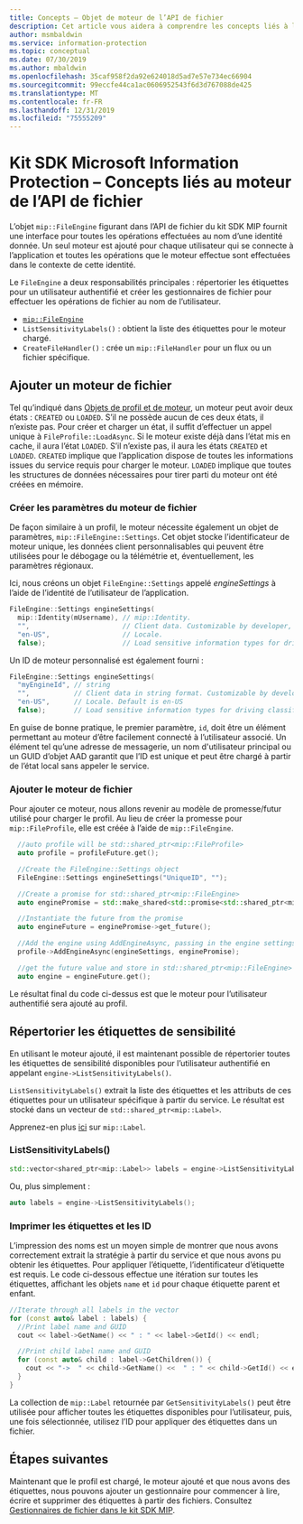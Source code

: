 ```yaml
---
title: Concepts – Objet de moteur de l’API de fichier
description: Cet article vous aidera à comprendre les concepts liés à l’objet de moteur de fichier, qui est créé pendant l’initialisation de l’application.
author: msmbaldwin
ms.service: information-protection
ms.topic: conceptual
ms.date: 07/30/2019
ms.author: mbaldwin
ms.openlocfilehash: 35caf958f2da92e624018d5ad7e57e734ec66904
ms.sourcegitcommit: 99eccfe44ca1ac0606952543f6d3d767088de425
ms.translationtype: MT
ms.contentlocale: fr-FR
ms.lasthandoff: 12/31/2019
ms.locfileid: "75555209"
---
```

# <a name="microsoft-information-protection-sdk---file-api-engine-concepts"></a>Kit SDK Microsoft Information Protection – Concepts liés au moteur de l’API de fichier

L’objet `mip::FileEngine` figurant dans l’API de fichier du kit SDK MIP fournit une interface pour toutes les opérations effectuées au nom d’une identité donnée. Un seul moteur est ajouté pour chaque utilisateur qui se connecte à l’application et toutes les opérations que le moteur effectue sont effectuées dans le contexte de cette identité.

Le `FileEngine` a deux responsabilités principales : répertorier les étiquettes pour un utilisateur authentifié et créer les gestionnaires de fichier pour effectuer les opérations de fichier au nom de l’utilisateur. 

- [`mip::FileEngine`](reference/class_mip_fileengine.md)
- `ListSensitivityLabels()` : obtient la liste des étiquettes pour le moteur chargé.
- `CreateFileHandler()` : crée un `mip::FileHandler` pour un flux ou un fichier spécifique.

## <a name="add-a-file-engine"></a>Ajouter un moteur de fichier

Tel qu’indiqué dans [Objets de profil et de moteur](concept-profile-engine-cpp.md), un moteur peut avoir deux états : `CREATED` ou `LOADED`. S’il ne possède aucun de ces deux états, il n’existe pas. Pour créer et charger un état, il suffit d’effectuer un appel unique à `FileProfile::LoadAsync`. Si le moteur existe déjà dans l’état mis en cache, il aura l’état `LOADED`. S’il n’existe pas, il aura les états `CREATED` et `LOADED`. `CREATED` implique que l’application dispose de toutes les informations issues du service requis pour charger le moteur. `LOADED` implique que toutes les structures de données nécessaires pour tirer parti du moteur ont été créées en mémoire.

### <a name="create-file-engine-settings"></a>Créer les paramètres du moteur de fichier

De façon similaire à un profil, le moteur nécessite également un objet de paramètres, `mip::FileEngine::Settings`. Cet objet stocke l’identificateur de moteur unique, les données client personnalisables qui peuvent être utilisées pour le débogage ou la télémétrie et, éventuellement, les paramètres régionaux.

Ici, nous créons un objet `FileEngine::Settings` appelé *engineSettings* à l’aide de l’identité de l’utilisateur de l’application.

```cpp
FileEngine::Settings engineSettings(
  mip::Identity(mUsername), // mip::Identity.
  "",                       // Client data. Customizable by developer, stored with engine.
  "en-US",                  // Locale.
  false);                   // Load sensitive information types for driving classification.
```

Un ID de moteur personnalisé est également fourni :

```cpp
FileEngine::Settings engineSettings(
  "myEngineId", // string
  "",           // Client data in string format. Customizable by developer, stored with engine.
  "en-US",      // Locale. Default is en-US
  false);       // Load sensitive information types for driving classification. Default is false.
```

En guise de bonne pratique, le premier paramètre, `id`, doit être un élément permettant au moteur d’être facilement connecté à l’utilisateur associé. Un élément tel qu’une adresse de messagerie, un nom d'utilisateur principal ou un GUID d’objet AAD garantit que l’ID est unique et peut être chargé à partir de l’état local sans appeler le service.

### <a name="add-the-file-engine"></a>Ajouter le moteur de fichier

Pour ajouter ce moteur, nous allons revenir au modèle de promesse/futur utilisé pour charger le profil. Au lieu de créer la promesse pour `mip::FileProfile`, elle est créée à l’aide de `mip::FileEngine`.

```cpp
  //auto profile will be std::shared_ptr<mip::FileProfile>
  auto profile = profileFuture.get();

  //Create the FileEngine::Settings object
  FileEngine::Settings engineSettings("UniqueID", "");

  //Create a promise for std::shared_ptr<mip::FileEngine>
  auto enginePromise = std::make_shared<std::promise<std::shared_ptr<mip::FileEngine>>>();

  //Instantiate the future from the promise
  auto engineFuture = enginePromise->get_future();

  //Add the engine using AddEngineAsync, passing in the engine settings and the promise
  profile->AddEngineAsync(engineSettings, enginePromise);

  //get the future value and store in std::shared_ptr<mip::FileEngine>
  auto engine = engineFuture.get();
```

Le résultat final du code ci-dessus est que le moteur pour l’utilisateur authentifié sera ajouté au profil.

## <a name="list-sensitivity-labels"></a>Répertorier les étiquettes de sensibilité

En utilisant le moteur ajouté, il est maintenant possible de répertorier toutes les étiquettes de sensibilité disponibles pour l’utilisateur authentifié en appelant `engine->ListSensitivityLabels()`.

`ListSensitivityLabels()` extrait la liste des étiquettes et les attributs de ces étiquettes pour un utilisateur spécifique à partir du service. Le résultat est stocké dans un vecteur de `std::shared_ptr<mip::Label>`.

Apprenez-en plus [ici](reference/class_mip_label.md) sur `mip::Label`.

### <a name="listsensitivitylabels"></a>ListSensitivityLabels()

```cpp
std::vector<shared_ptr<mip::Label>> labels = engine->ListSensitivityLabels();
```

Ou, plus simplement :

```cpp
auto labels = engine->ListSensitivityLabels();
```

### <a name="print-the-labels-and-ids"></a>Imprimer les étiquettes et les ID

L’impression des noms est un moyen simple de montrer que nous avons correctement extrait la stratégie à partir du service et que nous avons pu obtenir les étiquettes. Pour appliquer l’étiquette, l’identificateur d’étiquette est requis. Le code ci-dessous effectue une itération sur toutes les étiquettes, affichant les objets `name` et `id` pour chaque étiquette parent et enfant.

```cpp
//Iterate through all labels in the vector
for (const auto& label : labels) {
  //Print label name and GUID
  cout << label->GetName() << " : " << label->GetId() << endl;

  //Print child label name and GUID
  for (const auto& child : label->GetChildren()) {
    cout << "->  " << child->GetName() <<  " : " << child->GetId() << endl;
  }
}
```

La collection de `mip::Label` retournée par `GetSensitivityLabels()` peut être utilisée pour afficher toutes les étiquettes disponibles pour l’utilisateur, puis, une fois sélectionnée, utilisez l’ID pour appliquer des étiquettes dans un fichier.

## <a name="next-steps"></a>Étapes suivantes

Maintenant que le profil est chargé, le moteur ajouté et que nous avons des étiquettes, nous pouvons ajouter un gestionnaire pour commencer à lire, écrire et supprimer des étiquettes à partir des fichiers. Consultez [Gestionnaires de fichier dans le kit SDK MIP](concept-handler-file-cpp.md).
